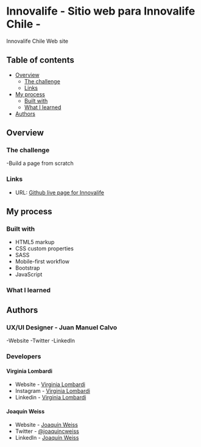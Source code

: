 # Innovalife - Sitio web para Innovalife Chile - 
Innovalife Chile Web site 

## Table of contents

- [Overview](#overview)
  - [The challenge](#the-challenge)
  - [Links](#links)
- [My process](#my-process)
  - [Built with](#built-with)
  - [What I learned](#what-i-learned)
- [Authors](#authors)

## Overview

### The challenge

-Build a page from scratch

### Links

- URL: [Github live page for Innovalife](https://github.com/JoacoCW/Innovalife)


## My process

### Built with

- HTML5 markup
- CSS custom properties
- SASS
- Mobile-first workflow
- Bootstrap
- JavaScript

### What I learned



## Authors

### UX/UI Designer - Juan Manuel Calvo
-Website
-Twitter
-LinkedIn

### Developers

#### Virginia Lombardi

- Website - [Virginia Lombardi](https://github.com/LVLVirginiaLombardi?tab=repositories)
- Instagram - [Virginia Lombardi](https://www.instagram.com/liliths_aart/)
- Linkedin - [Virginia Lombardi](https://www.linkedin.com/in/lilian-virginia-lombardi-l%C3%B3pez-b7bba5129/)

#### Joaquín Weiss

- Website - [Joaquín Weiss](https://github.com/JoacoCW)
- Twitter - [@joaquincweiss](https://twitter.com/joaquincweiss)
- LinkedIn - [Joaquín Weiss](https://www.linkedin.com/in/joaquin-weiss-b3620076/)
